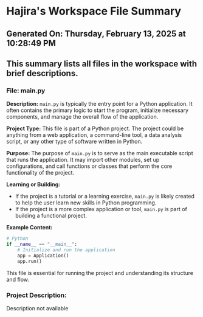 # Hajira's Workspace File Summary
## Generated On: Thursday, February 13, 2025 at 10:28:49 PM
This summary lists all files in the workspace with brief descriptions.
---
### File: main.py

**Description:**
`main.py` is typically the entry point for a Python application. It often contains the primary logic to start the program, initialize necessary components, and manage the overall flow of the application.

**Project Type:**
This file is part of a Python project. The project could be anything from a web application, a command-line tool, a data analysis script, or any other type of software written in Python.

**Purpose:**
The purpose of `main.py` is to serve as the main executable script that runs the application. It may import other modules, set up configurations, and call functions or classes that perform the core functionality of the project.

**Learning or Building:**
- If the project is a tutorial or a learning exercise, `main.py` is likely created to help the user learn new skills in Python programming.
- If the project is a more complex application or tool, `main.py` is part of building a functional project.

**Example Content:**
```python
# Python
if __name__ == "__main__":
    # Initialize and run the application
    app = Application()
    app.run()
```

This file is essential for running the project and understanding its structure and flow. 
### Project Description:
 Description not available
